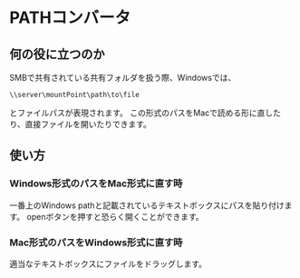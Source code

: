 # PATHコンバータ

## 何の役に立つのか
SMBで共有されている共有フォルダを扱う際、Windowsでは、

```
\\server\mountPoint\path\to\file
```

とファイルパスが表現されます。
この形式のパスをMacで読める形に直したり、直接ファイルを開いたりできます。

## 使い方

### Windows形式のパスをMac形式に直す時

一番上のWindows pathと記載されているテキストボックスにパスを貼り付けます。
openボタンを押すと恐らく開くことができます。

### Mac形式のパスをWindows形式に直す時

適当なテキストボックスにファイルをドラッグします。

